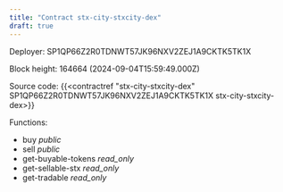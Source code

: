 ```yaml
---
title: "Contract stx-city-stxcity-dex"
draft: true
---
```

Deployer: SP1QP66Z2R0TDNWT57JK96NXV2ZEJ1A9CKTK5TK1X


 



Block height: 164664 (2024-09-04T15:59:49.000Z)

Source code: {{<contractref "stx-city-stxcity-dex" SP1QP66Z2R0TDNWT57JK96NXV2ZEJ1A9CKTK5TK1X stx-city-stxcity-dex>}}

Functions:

* buy _public_
* sell _public_
* get-buyable-tokens _read_only_
* get-sellable-stx _read_only_
* get-tradable _read_only_
